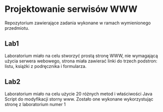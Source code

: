 # Projektowanie serwisów WWW

Repozytorium zawierające zadania wykonane w ramach wymienionego przedmiotu.

## Lab1
Laboratorium miało na celu stworzyć prostą stronę WWW, nie wymagającą użycia serwera webowego,
strona miała zawierać linki do trzech podstron: listu, książki z podręcznika i formularza.

## Lab2
Laboratorium miało na celu użycie 20 różnych metod i właściwości Java Script do modyfikacji storny www.
Zostało one wykonane wykorzystując stronę z laboratorium numer 1

